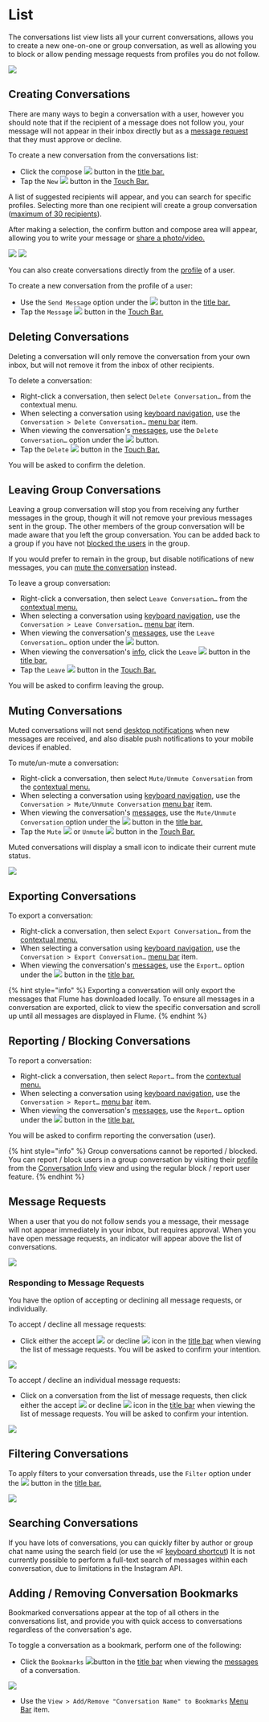 # List

The conversations list view lists all your current conversations, allows you to create a new one-on-one or group conversation, as well as allowing you to block or allow pending message requests from profiles you do not follow.

![](../../.gitbook/assets/conversations.png)

## Creating Conversations

There are many ways to begin a conversation with a user, however you should note that if the recipient of a message does not follow you, your message will not appear in their inbox directly but as a [message request](list.md#message-requests) that they must approve or decline.

To create a new conversation from the conversations list:

* Click the compose ![](../../.gitbook/assets/compose%20%281%29.png) button in the [title bar. ](../../misc/glossary.md#title-bar)
* Tap the `New` ![](../../.gitbook/assets/compose.png) button in the [Touch Bar.](../../misc/touchbar.md)

A list of suggested recipients will appear, and you can search for specific profiles. Selecting more than one recipient will create a group conversation \([maximum of 30 recipients](../../misc/limits.md)\).

After making a selection, the confirm button and compose area will appear, allowing you to write your message or [share a photo/video.](messages.md#sharing-photos-videos)

![](../../.gitbook/assets/conversation-new.png) ![](../../.gitbook/assets/conversation-compose-select.png)

You can also create conversations directly from the [profile](../profile/) of a user.

To create a new conversation from the profile of a user:

* Use the `Send Message` option under the ![](../../.gitbook/assets/actions-menu%20%284%29.png) button in the [title bar.](../../misc/glossary.md#title-bar)
* Tap the `Message` ![](../../.gitbook/assets/message.png) button in the [Touch Bar.](../../misc/touchbar.md)

## Deleting Conversations

Deleting a conversation will only remove the conversation from your own inbox, but will not remove it from the inbox of other recipients.

To delete a conversation:

* Right-click a conversation, then select `Delete Conversation…` from the contextual menu.
* When selecting a conversation using [keyboard navigation](../../misc/keyboard-shortcuts.md), use the `Conversation > Delete Conversation…` [menu bar](../../misc/glossary.md#menu-bar) item.
* When viewing the conversation's [messages](messages.md), use the `Delete Conversation…` option under the ![](../../.gitbook/assets/actions-menu.png) button.
* Tap the `Delete` ![](../../.gitbook/assets/delete.png) button in the [Touch Bar.](../../misc/touchbar.md)

You will be asked to confirm the deletion.

## Leaving Group Conversations

Leaving a group conversation will stop you from receiving any further messages in the group, though it will not remove your previous messages sent in the group. The other members of the group conversation will be made aware that you left the group conversation. You can be added back to a group if you have not [blocked the users](../profile/settings/blockedusers.md) in the group.

If you would prefer to remain in the group, but disable notifications of new messages, you can [mute the conversation](list.md#muting-conversations) instead.

To leave a group conversation:

* Right-click a conversation, then select `Leave Conversation…` from the [contextual menu.](../../misc/glossary.md#contextual-menu)
* When selecting a conversation using [keyboard navigation](../../misc/keyboard-shortcuts.md), use the `Conversation > Leave Conversation…` [menu bar](../../misc/glossary.md#menu-bar) item.
* When viewing the conversation's [messages](messages.md), use the `Leave Conversation…` option under the ![](../../.gitbook/assets/actions-menu%20%283%29.png) button.
* When viewing the conversation's [info](info.md), click the `Leave` ![](../../.gitbook/assets/leave%20%281%29.png) button in the [title bar.](../../misc/glossary.md#title-bar)
* Tap the `Leave` ![](../../.gitbook/assets/leave.png) button in the [Touch Bar.](../../misc/touchbar.md)

You will be asked to confirm leaving the group.

## Muting Conversations

Muted conversations will not send [desktop notifications](../../preferences/notifications.md) when new messages are received, and also disable push notifications to your mobile devices if enabled.

To mute/un-mute a conversation:

* Right-click a conversation, then select `Mute/Unmute Conversation` from the [contextual menu.](../../misc/glossary.md#contextual-menu)
* When selecting a conversation using [keyboard navigation](../../misc/keyboard-shortcuts.md), use the `Conversation > Mute/Unmute Conversation` [menu bar](../../misc/glossary.md#menu-bar) item.
* When viewing the conversation's [messages](messages.md), use the `Mute/Unmute Conversation` option under the ![](../../.gitbook/assets/actions-menu%20%281%29.png) button in the [title bar.](../../misc/glossary.md#title-bar)
* Tap the `Mute` ![](../../.gitbook/assets/mute.png) or `Unmute` ![](../../.gitbook/assets/mute-active.png) button in the [Touch Bar.](../../misc/touchbar.md)

Muted conversations will display a small icon to indicate their current mute status.

![](../../.gitbook/assets/conversations-muted.png)

## Exporting Conversations

To export a conversation:

* Right-click a conversation, then select `Export Conversation…` from the [contextual menu.](../../misc/glossary.md#contextual-menu)
* When selecting a conversation using [keyboard navigation](../../misc/keyboard-shortcuts.md), use the `Conversation > Export Conversation…` [menu bar](../../misc/glossary.md#menu-bar) item.
* When viewing the conversation's [messages](messages.md), use the `Export…` option under the ![](../../.gitbook/assets/download%20%281%29.png) button in the [title bar.](../../misc/glossary.md#title-bar)

{% hint style="info" %}
Exporting a conversation will only export the messages that Flume has downloaded locally. To ensure all messages in a conversation are exported, click to view the specific conversation and scroll up until all messages are displayed in Flume.
{% endhint %}

## Reporting / Blocking Conversations

To report a conversation:

* Right-click a conversation, then select `Report…` from the [contextual menu.](../../misc/glossary.md#contextual-menu)
* When selecting a conversation using [keyboard navigation](../../misc/keyboard-shortcuts.md), use the `Conversation > Report…` [menu bar](../../misc/glossary.md#menu-bar) item.
* When viewing the conversation's [messages](messages.md), use the `Report…` option under the ![](../../.gitbook/assets/actions-menu%20%282%29.png) button in the [title bar.](../../misc/glossary.md#title-bar)

You will be asked to confirm reporting the conversation \(user\).

{% hint style="info" %}
Group conversations cannot be reported / blocked. You can report / block users in a group conversation by visiting their [profile](../profile/) from the [Conversation Info](info.md) view and using the regular block / report user feature.
{% endhint %}

## Message Requests

When a user that you do not follow sends you a message, their message will not appear immediately in your inbox, but requires approval. When you have open message requests, an indicator will appear above the list of conversations.

![](../../.gitbook/assets/conversations-message-requests.png)

### Responding to Message Requests

You have the option of accepting or declining all message requests, or individually.

To accept / decline all message requests:

* Click either the accept ![](../../.gitbook/assets/accept%20%281%29.png) or decline ![](../../.gitbook/assets/decline.png) icon in the [title bar](../../misc/glossary.md#title-bar) when viewing the list of message requests. You will be asked to confirm your intention.

![](../../.gitbook/assets/conversations-message-request-respond-all.png)

To accept / decline an individual message requests:

* Click on a conversation from the list of message requests, then click either the accept ![](../../.gitbook/assets/accept.png) or decline ![](../../.gitbook/assets/decline%20%281%29.png) icon in the [title bar](../../misc/glossary.md#title-bar) when viewing the list of message requests. You will be asked to confirm your intention.

![](../../.gitbook/assets/conversations-message-request-respond-individual.png)

## Filtering Conversations

To apply filters to your conversation threads, use the `Filter` option under the ![](../../.gitbook/assets/settings%20%282%29.png) button in the [title bar.](../../misc/glossary.md#title-bar)

![](../../.gitbook/assets/conversations-filtering.png)

## Searching Conversations

If you have lots of conversations, you can quickly filter by author or group chat name using the search field \(or use the `⌘F` [keyboard shortcut](../../misc/keyboard-shortcuts.md)\) It is not currently possible to perform a full-text search of messages within each conversation, due to limitations in the Instagram API.

## Adding / Removing Conversation Bookmarks

Bookmarked conversations appear at the top of all others in the conversations list, and provide you with quick access to conversations regardless of the conversation's age.

To toggle a conversation as a bookmark, perform one of the following:

* Click the `Bookmarks` ![](../../.gitbook/assets/bookmark.png)button in the [title bar](../../misc/glossary.md#title-bar) when viewing the [messages](messages.md) of a conversation.

![](../../.gitbook/assets/conversation-bookmark-toggle.png)

* Use the `View > Add/Remove "Conversation Name" to Bookmarks` [Menu Bar](../../misc/glossary.md#menu-bar) item.


